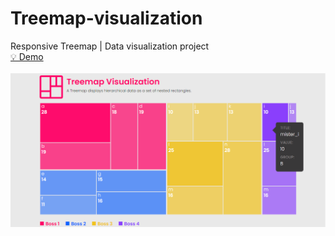 # Treemap-visualization
Responsive Treemap | Data visualization project <br>
[💡 Demo](https://visualize.datayolk.net/)
<br>
<br>
![Banner](https://raw.githubusercontent.com/PeterWorakarn/treemap-visualization/main/Screenshot%403x.png)

